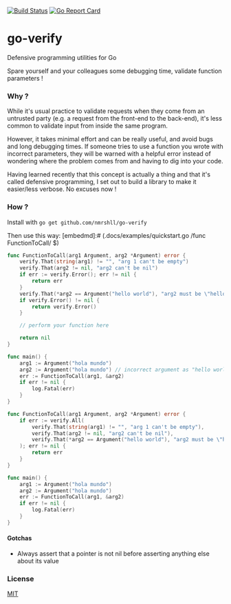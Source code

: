 [![Build Status](https://travis-ci.com/nmrshll/go-verify.svg?branch=master)](https://travis-ci.com/nmrshll/go-verify)
[![Go Report Card](https://goreportcard.com/badge/github.com/nmrshll/go-verify)](https://goreportcard.com/report/github.com/nmrshll/go-verify)

# go-verify
Defensive programming utilities for Go

Spare yourself and your colleagues some debugging time, validate function parameters !

### Why ?

While it's usual practice to validate requests when they come from an untrusted party (e.g. a request from the front-end to the back-end), it's less common to validate input from inside the same program.

However, it takes minimal effort and can be really useful, and avoid bugs and long debugging times. If someone tries to use a function you wrote with incorrect parameters, they will be warned with a helpful error instead of wondering where the problem comes from and having to dig into your code.

Having learned recently that this concept is actually a thing and that it's called defensive programming, I set out to build a library to make it easier/less verbose. No excuses now !

### How ?

Install with `go get github.com/nmrshll/go-verify`

Then use this way:
[embedmd]:# (.docs/examples/quickstart.go /func FunctionToCall/ $)
```go
func FunctionToCall(arg1 Argument, arg2 *Argument) error {
	verify.That(string(arg1) != "", "arg 1 can't be empty")
	verify.That(arg2 != nil, "arg2 can't be nil")
	if err := verify.Error(); err != nil {
		return err
	}
	verify.That(*arg2 == Argument("hello world"), "arg2 must be \"hello world\"")
	if verify.Error() != nil {
		return verify.Error()
	}

	// perform your function here

	return nil
}

func main() {
	arg1 := Argument("hola mundo")
	arg2 := Argument("hola mundo") // incorrect argument as "hello world is expected here"
	err := FunctionToCall(arg1, &arg2)
	if err != nil {
		log.Fatal(err)
	}
}
```

```go
func FunctionToCall(arg1 Argument, arg2 *Argument) error {
	if err := verify.All(
		verify.That(string(arg1) != "", "arg 1 can't be empty"),
		verify.That(arg2 != nil, "arg2 can't be nil"),
		verify.That(*arg2 == Argument("hello world"), "arg2 must be \"hello world\""),
	); err != nil {
		return err
	}
}

func main() {
	arg1 := Argument("hola mundo")
	arg2 := Argument("hola mundo")
	err := FunctionToCall(arg1, &arg2)
	if err != nil {
		log.Fatal(err)
	}
}
```

#### Gotchas
- Always assert that a pointer is not nil before asserting anything else about its value

### License
[MIT](./LICENSE)
